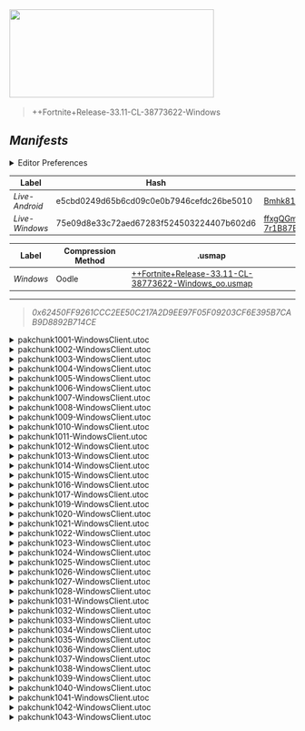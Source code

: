 <a href="#manifests">
  <img style="pointer-events: none" src="https://raw.githubusercontent.com/Tectors/fn-archive/master/.github/source/dependents/gen.33.11.svg" width="360" height="155"\>
</a>

 >  
  
  > ++Fortnite+Release-33.11-CL-38773622-Windows

## *Manifests*
<details>
  <summary>Editor Preferences</summary>

 > 
    ((Value="0x106B870C4F18C617510178913431943D52829093805F4AC151716207F1D5478B",Guid="02A94B6E1D64352BBF332D801395069C"),(Value="0x1EF008EB048987C358F112095E2BE13B27429A1D990E957D08E79A0F58B55584",Guid="0CD9ED7A97214AD457FA85684FE090B9"),(Value="0xB098B56F5063FA737281548A7F0DBB092FC741043A2419C859887B55724AE823",Guid="1AAE4EC52903C3E43A4EFF4C124A23B3"),(Value="0x3A647AE6065F32BFD869E8C23B32FFCA6D9801CB8B9FFCD23454C92DD4DBD7F8",Guid="1E8F4857F5C74E2E544D020B8594D855"),(Value="0xE607CCA78FF6DC79112229F7AC3F356F8521B87F26B98B23654427C9BE7C9A0D",Guid="2071F7A7C5CCCDD3348461241F90CA95"),(Value="0x76B458BBC47392E98B6C630E5FBDB36D39755314F735AA28682663CF254C7215",Guid="216BD226A5871096D185626C0C8D9AC8"),(Value="0x04AC664338F97CDB58C96316FEE8CA6B0A09AB563F553018EB818E2C12B535B8",Guid="26021F66A417204C4528397FC89B4FD7"),(Value="0x40BD43CD3C884279E89B6D846B26835BE9DBBD6A3C8B59A2B42B40302EC8EB9A",Guid="32764FCBF59EE921F09499469FF79875"),(Value="0x5C13184298650A4F9D045B99B41CEB2302CD9E99B197880A12CCAC168277C9AA",Guid="32AA2546A88B1797C12F9C35A8492CD2"),(Value="0xC9BB066CDB4CEDFD6ABC63B616935D8638987FF650B91017A54A2291F348C2DB",Guid="38C1A63C9EDBD8ADA477345EE890FD7B"),(Value="0x306DDF8245CE662F1A1A73D4F15B0FE16F360AF6631EFEED10F411F2565D62F4",Guid="38D31B8D75B45FE43423A479A2A76E16"),(Value="0xA8701B8F3E43474126B50D788E947B359544C32644052510C03BCE38760CDB1B",Guid="3B1AD83235D86EC02FA1651C22F2B35D"),(Value="0x9EDF2E2C53A37E3BA5BA734F5199C2CABB1DA8F67195ED9734A640957658F501",Guid="431FB998877020823CAE2A8E617FC6F4"),(Value="0xD0ACD8DAAE8AF72E5E3741FA587758E97B440C780C23D846802C057D32A3B254",Guid="4538F6D411E3A548ED65FC9F04FE46DE"),(Value="0x0451A41C3B00C333A505222D5F2AF23958658540AC20B912C571C5CACE49C12C",Guid="4744CB522E987917912D3EBE55FCCDD5"),(Value="0xB03CE4663994BA08AB3AED6255D04915CA1DAF74000A15DFA23D605D1D984143",Guid="50B2925BE94FDDD614E135A07311E0CD"),(Value="0x1963DCBBE5513EDBB55823A244224747969D4B3229FF89DD5D3ED32D9F2E0DBE",Guid="540DEA2C5E3510D32704C41A4B323118"),(Value="0x78A938014B48C44006C542D614A2E75646F81E3E69C3818AD1433FC4B5517F1E",Guid="5AF3DCF487A866620466420D51E86C1B"),(Value="0x89DC9C2A803245BE6E53C64CB278B5939E2043443CF711A5E31BE9D60CA4DD90",Guid="5E30C7403A702908F7E67AFC6C9C5BF4"),(Value="0x689728EEF4582756FA0DE3554B7456B52F70DF7DCEE8BFB844AD2253ECD844CF",Guid="705A823F504C8403CEDC4051093E32DF"),(Value="0x89D7A5CABEDBD9D9C126B928D76BB51FB7D40ADFC4D4F0F44E9DD43E83BF8B41",Guid="71D436C87063424964A94E713024B9E6"),(Value="0xDED2990257FA7FAD6F13B2A063315C15609B8365B69194CADFC3C0A885520C0B",Guid="764FF921F91FF41FAFBCFB6B899027E9"),(Value="0x2C787935C39B9E0E1537786B584BEB4507C5FF71FA22710E5CE970C89F8EE91C",Guid="7857ECCA6B0B91759DC87671F8DCCC62"),(Value="0x862537C2A318B5E0671BDFEE05AEDA6FDB2D7F9A032274BFAD8444213F7E5A3B",Guid="7B4FD16578D7BA2E89C3EC959266F335"),(Value="0xCB3E8C64CD835D3581553652A638ED69A024DB223703922FB5BF5A94610C5190",Guid="8207433B768D45F10DF899C58D4DA5A8"),(Value="0x24E22AE4B7851B223AEDAC70E1467BD579E3C9FC38B0FC91542068026CB42273",Guid="86ED92FA0E4776D8D3B60F8259B393A9"),(Value="0x3248189CDF2E57762132A4D56290AF7354AE436006B8E04CBFFF66AC80818D06",Guid="87F5E8CBD1402EA8F4F60FD1458198A4"),(Value="0x3DB53E3AA0D5C2E91B268F4C2FC258C19182E3D429A6E324B0BE0698AA48167D",Guid="9BECF2F1BD7EEB85DBB2A7721E3FB8D2"),(Value="0x077C21229F811035351CE68D21758D8B892C087581A9F03D52C132440563CE13",Guid="A69F223BF8EAC85B7968C06A3A8748C7"),(Value="0xD1584FAE4702AC05F41AE5BC2D5A656061B719C013E5FA0D734D88FE9F7B1F68",Guid="A76470952FE7FC15145AE4E1EB9D85A7"),(Value="0x281FF77908454A98474F06CF7122FED996542636D9726207B2C3BC9CDC5EEA84",Guid="ABA511C2F9B2E385A7D190A7E0C16DE4"),(Value="0xA92D5F9AC18B97F477CFB8D8395259DA2FC3F3E32A3B3CA582606BECD66BA910",Guid="B9A0974966FFA6519F942CB8ABC6DE65"),(Value="0x5FDADE1F8824EFA88FA672A7600B25F34F6A26B111CAF223159AB81FC24494EC",Guid="CBDFCC904B6577B868E32565F7F4605C"),(Value="0xA627D7EDCBAF9FF667481A81C701BEBF471D181F58883A19AE434FED39240AAF",Guid="CD71F014D32872D388A7AF01D94B1C15"),(Value="0xBAC68B7E3153F5F4DBBC86C5BC7AFD18C148FCC3C5E226257529ACAC00DDCE7F",Guid="D427D67AD5777D1B1B4F1767FA4B20F1"),(Value="0x6D503CA069AD6FF51E0B275EA9D2DD93A95FDAEA0EE2A2EF184ECAC0EC8A4BF4",Guid="D9A43D5EF8EC6AC2DADE89B7B345B4A9"),(Value="0xB43B75F32901B87F6D2ED12F33DAFACA5DA3F53F39DB2428F769F84E0A707DC9",Guid="E8D9A4BC39C0DCD0F8C24184D1AE73E4"),(Value="0x2A722554A8800A3BBA9611DD94DA1B7DEECF24A6B39355CD342F46367F96E2A4",Guid="F1FD75AEB8137DD7B45C83780192AA98"),(Value="0xDE43349965384A4009A00D3C0C01627EB4E7143C11BB5ADE44AD967331F7AC36",Guid="F4F783537F2D2C107AE36A4A35E9CFFC"),(Value="0x3E1A7136F86A556705DA04ECB2E5F2F838398354E6D4EC8AB6DD02586AD47270",Guid="FFA545CC9145A22C3945CD5850E69A8F"))
</details>

| Label | Hash | Route |
| - | - | - |
| *Live-Android* | e5cbd0249d65b6cd09c0e0b7946cefdc26be5010 | [Bmhk81mvJkfpG2Sr80i3iuU2ka202Q](https://github.com/Tectors/fn-archive/blob/master/manifests/Bmhk81mvJkfpG2Sr80i3iuU2ka202Q.manifest) |
| *Live-Windows* | 75e09d8e33c72aed67283f524503224407b602d6 | [ffxgQGm-7r1B87BTbUmgZw7IMCSnIw](https://github.com/Tectors/fn-archive/blob/master/manifests/ffxgQGm-7r1B87BTbUmgZw7IMCSnIw.manifest) |


| Label | Compression Method | .usmap |
| - | - | - |
| *Windows* | Oodle | [++Fortnite+Release-33.11-CL-38773622-Windows_oo.usmap](https://github.com/Tectors/fn-archive/blob/master/manifests/mappings/++Fortnite+Release-33.11-CL-38773622-Windows_oo.usmap) |

---

> *0x62450FF9261CCC2EE50C217A2D9EE97F05F09203CF6E395B7CAB9D8892B714CE*

<details>
  <summary>pakchunk1001-WindowsClient.utoc</summary>

 > 
    0x106B870C4F18C617510178913431943D52829093805F4AC151716207F1D5478B
    KEYCHAIN: 02A94B6E1D64352BBF332D801395069C:EGuHDE8YxhdRAXiRNDGUPVKCkJOAX0rBUXFiB/HVR4s=

  <img src="https://raw.githubusercontent.com/Tectors/fn-archive/master/.github/source/dependents/referred/Pickaxe_AlmondSplash.svg" width="100"> <img src="https://raw.githubusercontent.com/Tectors/fn-archive/master/.github/source/dependents/referred/Character_AlmondSplash.svg" width="100"> <img src="https://raw.githubusercontent.com/Tectors/fn-archive/master/.github/source/dependents/referred/Backpack_AlmondSplash.svg" width="100"> 
</details>

<details>
  <summary>pakchunk1002-WindowsClient.utoc</summary>

 > 
    0x1EF008EB048987C358F112095E2BE13B27429A1D990E957D08E79A0F58B55584
    KEYCHAIN: 0CD9ED7A97214AD457FA85684FE090B9:HvAI6wSJh8NY8RIJXivhOydCmh2ZDpV9COeaD1i1VYQ=

  </details>

<details>
  <summary>pakchunk1003-WindowsClient.utoc</summary>

 > 
    0xB098B56F5063FA737281548A7F0DBB092FC741043A2419C859887B55724AE823
    KEYCHAIN: 1AAE4EC52903C3E43A4EFF4C124A23B3:sJi1b1Bj+nNygVSKfw27CS/HQQQ6JBnIWYh7VXJK6CM=

  <img src="https://raw.githubusercontent.com/Tectors/fn-archive/master/.github/source/dependents/referred/Pickaxe_TofuResort.svg" width="100"> <img src="https://raw.githubusercontent.com/Tectors/fn-archive/master/.github/source/dependents/referred/Character_TofuResort.svg" width="100"> <img src="https://raw.githubusercontent.com/Tectors/fn-archive/master/.github/source/dependents/referred/Backpack_TofuResort.svg" width="100"> 
</details>

<details>
  <summary>pakchunk1004-WindowsClient.utoc</summary>

 > 
    0x3A647AE6065F32BFD869E8C23B32FFCA6D9801CB8B9FFCD23454C92DD4DBD7F8
    KEYCHAIN: 1E8F4857F5C74E2E544D020B8594D855:OmR65gZfMr/YaejCOzL/ym2YAcuLn/zSNFTJLdTb1/g=

  <img src="https://raw.githubusercontent.com/Tectors/fn-archive/master/.github/source/dependents/referred/Wrap_MustardToast.svg" width="100"> <img src="https://raw.githubusercontent.com/Tectors/fn-archive/master/.github/source/dependents/referred/Pickaxe_MustardToast.svg" width="100"> <img src="https://raw.githubusercontent.com/Tectors/fn-archive/master/.github/source/dependents/referred/Pickaxe_FreightCalf.svg" width="100"> <img src="https://raw.githubusercontent.com/Tectors/fn-archive/master/.github/source/dependents/referred/Character_MustardToast.svg" width="100"> <img src="https://raw.githubusercontent.com/Tectors/fn-archive/master/.github/source/dependents/referred/Character_FreightCalf.svg" width="100"> <img src="https://raw.githubusercontent.com/Tectors/fn-archive/master/.github/source/dependents/referred/Backpack_MustardToast.svg" width="100"> <img src="https://raw.githubusercontent.com/Tectors/fn-archive/master/.github/source/dependents/referred/Backpack_FreightCalf.svg" width="100"> 
</details>

<details>
  <summary>pakchunk1005-WindowsClient.utoc</summary>

 > 
    0xE607CCA78FF6DC79112229F7AC3F356F8521B87F26B98B23654427C9BE7C9A0D
    KEYCHAIN: 2071F7A7C5CCCDD3348461241F90CA95:5gfMp4/23HkRIin3rD81b4UhuH8muYsjZUQnyb58mg0=

  <img src="https://raw.githubusercontent.com/Tectors/fn-archive/master/.github/source/dependents/referred/Shoes_SurpriseStep.svg" width="100"> <img src="https://raw.githubusercontent.com/Tectors/fn-archive/master/.github/source/dependents/referred/Shoes_StemDotTwirl.svg" width="100"> <img src="https://raw.githubusercontent.com/Tectors/fn-archive/master/.github/source/dependents/referred/Shoes_StemDotTempo.svg" width="100"> <img src="https://raw.githubusercontent.com/Tectors/fn-archive/master/.github/source/dependents/referred/Shoes_StemDotBallet.svg" width="100"> <img src="https://raw.githubusercontent.com/Tectors/fn-archive/master/.github/source/dependents/referred/Shoes_JoyJingle.svg" width="100"> 
</details>

<details>
  <summary>pakchunk1006-WindowsClient.utoc</summary>

 > 
    0x76B458BBC47392E98B6C630E5FBDB36D39755314F735AA28682663CF254C7215
    KEYCHAIN: 216BD226A5871096D185626C0C8D9AC8:drRYu8RzkumLbGMOX72zbTl1UxT3NaooaCZjzyVMchU=

  </details>

<details>
  <summary>pakchunk1007-WindowsClient.utoc</summary>

 > 
    0x04AC664338F97CDB58C96316FEE8CA6B0A09AB563F553018EB818E2C12B535B8
    KEYCHAIN: 26021F66A417204C4528397FC89B4FD7:BKxmQzj5fNtYyWMW/ujKawoJq1Y/VTAY64GOLBK1Nbg=

  <img src="https://raw.githubusercontent.com/Tectors/fn-archive/master/.github/source/dependents/referred/Pickaxe_CordSyrup.svg" width="100"> <img src="https://raw.githubusercontent.com/Tectors/fn-archive/master/.github/source/dependents/referred/Character_CordSyrup.svg" width="100"> <img src="https://raw.githubusercontent.com/Tectors/fn-archive/master/.github/source/dependents/referred/Backpack_CordSyrup.svg" width="100"> 
</details>

<details>
  <summary>pakchunk1008-WindowsClient.utoc</summary>

 > 
    0x40BD43CD3C884279E89B6D846B26835BE9DBBD6A3C8B59A2B42B40302EC8EB9A
    KEYCHAIN: 32764FCBF59EE921F09499469FF79875:QL1DzTyIQnnom22EayaDW+nbvWo8i1mitCtAMC7I65o=

  <img src="https://raw.githubusercontent.com/Tectors/fn-archive/master/.github/source/dependents/referred/Wrap_TennisLeash.svg" width="100"> <img src="https://raw.githubusercontent.com/Tectors/fn-archive/master/.github/source/dependents/referred/Pickaxe_TennisLeash.svg" width="100"> <img src="https://raw.githubusercontent.com/Tectors/fn-archive/master/.github/source/dependents/referred/Backpack_TennisLeash.svg" width="100"> 
</details>

<details>
  <summary>pakchunk1009-WindowsClient.utoc</summary>

 > 
    0x5C13184298650A4F9D045B99B41CEB2302CD9E99B197880A12CCAC168277C9AA
    KEYCHAIN: 32AA2546A88B1797C12F9C35A8492CD2:XBMYQphlCk+dBFuZtBzrIwLNnpmxl4gKEsysFoJ3yao=

  <img src="https://raw.githubusercontent.com/Tectors/fn-archive/master/.github/source/dependents/referred/Shoes_StemDotWaltz.svg" width="100"> <img src="https://raw.githubusercontent.com/Tectors/fn-archive/master/.github/source/dependents/referred/Shoes_StemDotTrot.svg" width="100"> <img src="https://raw.githubusercontent.com/Tectors/fn-archive/master/.github/source/dependents/referred/Shoes_StemDotDemi.svg" width="100"> <img src="https://raw.githubusercontent.com/Tectors/fn-archive/master/.github/source/dependents/referred/Shoes_StemDotChaCha.svg" width="100"> 
</details>

<details>
  <summary>pakchunk1010-WindowsClient.utoc</summary>

 > 
    0xC9BB066CDB4CEDFD6ABC63B616935D8638987FF650B91017A54A2291F348C2DB
    KEYCHAIN: 38C1A63C9EDBD8ADA477345EE890FD7B:ybsGbNtM7f1qvGO2FpNdhjiYf/ZQuRAXpUoikfNIwts=

  <img src="https://raw.githubusercontent.com/Tectors/fn-archive/master/.github/source/dependents/referred/EID_Sherwood.svg" width="100"> 
</details>

<details>
  <summary>pakchunk1011-WindowsClient.utoc</summary>

 > 
    0x306DDF8245CE662F1A1A73D4F15B0FE16F360AF6631EFEED10F411F2565D62F4
    KEYCHAIN: 38D31B8D75B45FE43423A479A2A76E16:MG3fgkXOZi8aGnPU8VsP4W82CvZjHv7tEPQR8lZdYvQ=

  </details>

<details>
  <summary>pakchunk1012-WindowsClient.utoc</summary>

 > 
    0xA8701B8F3E43474126B50D788E947B359544C32644052510C03BCE38760CDB1B
    KEYCHAIN: 3B1AD83235D86EC02FA1651C22F2B35D:qHAbjz5DR0EmtQ14jpR7NZVEwyZEBSUQwDvOOHYM2xs=

  </details>

<details>
  <summary>pakchunk1013-WindowsClient.utoc</summary>

 > 
    0x9EDF2E2C53A37E3BA5BA734F5199C2CABB1DA8F67195ED9734A640957658F501
    KEYCHAIN: 431FB998877020823CAE2A8E617FC6F4:nt8uLFOjfjulunNPUZnCyrsdqPZxle2XNKZAlXZY9QE=

  <img src="https://raw.githubusercontent.com/Tectors/fn-archive/master/.github/source/dependents/referred/Wrap_SequinPie.svg" width="100"> <img src="https://raw.githubusercontent.com/Tectors/fn-archive/master/.github/source/dependents/referred/Pickaxe_SequinPie.svg" width="100"> <img src="https://raw.githubusercontent.com/Tectors/fn-archive/master/.github/source/dependents/referred/EID_SequinPie.svg" width="100"> <img src="https://raw.githubusercontent.com/Tectors/fn-archive/master/.github/source/dependents/referred/Character_SequinPie.svg" width="100"> <img src="https://raw.githubusercontent.com/Tectors/fn-archive/master/.github/source/dependents/referred/Backpack_SequinPie.svg" width="100"> 
</details>

<details>
  <summary>pakchunk1014-WindowsClient.utoc</summary>

 > 
    0xD0ACD8DAAE8AF72E5E3741FA587758E97B440C780C23D846802C057D32A3B254
    KEYCHAIN: 4538F6D411E3A548ED65FC9F04FE46DE:0KzY2q6K9y5eN0H6WHdY6XtEDHgMI9hGgCwFfTKjslQ=

  </details>

<details>
  <summary>pakchunk1015-WindowsClient.utoc</summary>

 > 
    0x0451A41C3B00C333A505222D5F2AF23958658540AC20B912C571C5CACE49C12C
    KEYCHAIN: 4744CB522E987917912D3EBE55FCCDD5:BFGkHDsAwzOlBSItXyryOVhlhUCsILkSxXHFys5JwSw=

  <img src="https://raw.githubusercontent.com/Tectors/fn-archive/master/.github/source/dependents/referred/Character_DerbySwarm.svg" width="100"> 
</details>

<details>
  <summary>pakchunk1016-WindowsClient.utoc</summary>

 > 
    0xB03CE4663994BA08AB3AED6255D04915CA1DAF74000A15DFA23D605D1D984143
    KEYCHAIN: 50B2925BE94FDDD614E135A07311E0CD:sDzkZjmUugirOu1iVdBJFcodr3QAChXfoj1gXR2YQUM=

  <img src="https://raw.githubusercontent.com/Tectors/fn-archive/master/.github/source/dependents/referred/Character_SourWire.svg" width="100"> 
</details>

<details>
  <summary>pakchunk1017-WindowsClient.utoc</summary>

 > 
    0x1963DCBBE5513EDBB55823A244224747969D4B3229FF89DD5D3ED32D9F2E0DBE
    KEYCHAIN: 540DEA2C5E3510D32704C41A4B323118:GWPcu+VRPtu1WCOiRCJHR5adSzIp/4ndXT7TLZ8uDb4=

  <img src="https://raw.githubusercontent.com/Tectors/fn-archive/master/.github/source/dependents/referred/Shoes_SweetTreat.svg" width="100"> <img src="https://raw.githubusercontent.com/Tectors/fn-archive/master/.github/source/dependents/referred/Shoes_LungeStreamPitch.svg" width="100"> <img src="https://raw.githubusercontent.com/Tectors/fn-archive/master/.github/source/dependents/referred/Shoes_LungeStreamMezzo.svg" width="100"> <img src="https://raw.githubusercontent.com/Tectors/fn-archive/master/.github/source/dependents/referred/Shoes_LungeStreamAlto.svg" width="100"> 
</details>

<details>
  <summary>pakchunk1019-WindowsClient.utoc</summary>

 > 
    0x78A938014B48C44006C542D614A2E75646F81E3E69C3818AD1433FC4B5517F1E
    KEYCHAIN: 5AF3DCF487A866620466420D51E86C1B:eKk4AUtIxEAGxULWFKLnVkb4Hj5pw4GK0UM/xLVRfx4=

  <img src="https://raw.githubusercontent.com/Tectors/fn-archive/master/.github/source/dependents/referred/Character_TuckBeetle.svg" width="100"> 
</details>

<details>
  <summary>pakchunk1020-WindowsClient.utoc</summary>

 > 
    0x89DC9C2A803245BE6E53C64CB278B5939E2043443CF711A5E31BE9D60CA4DD90
    KEYCHAIN: 5E30C7403A702908F7E67AFC6C9C5BF4:idycKoAyRb5uU8ZMsni1k54gQ0Q89xGl4xvp1gyk3ZA=

  <img src="https://raw.githubusercontent.com/Tectors/fn-archive/master/.github/source/dependents/referred/Pickaxe_FeatherMudLounge.svg" width="100"> <img src="https://raw.githubusercontent.com/Tectors/fn-archive/master/.github/source/dependents/referred/Pickaxe_FeatherMudGlance.svg" width="100"> <img src="https://raw.githubusercontent.com/Tectors/fn-archive/master/.github/source/dependents/referred/EID_FeatherMudLounge.svg" width="100"> <img src="https://raw.githubusercontent.com/Tectors/fn-archive/master/.github/source/dependents/referred/EID_FeatherMud.svg" width="100"> <img src="https://raw.githubusercontent.com/Tectors/fn-archive/master/.github/source/dependents/referred/Character_FeatherMudLounge.svg" width="100"> <img src="https://raw.githubusercontent.com/Tectors/fn-archive/master/.github/source/dependents/referred/Character_FeatherMudGlance.svg" width="100"> <img src="https://raw.githubusercontent.com/Tectors/fn-archive/master/.github/source/dependents/referred/Backpack_FeatherMudLounge.svg" width="100"> <img src="https://raw.githubusercontent.com/Tectors/fn-archive/master/.github/source/dependents/referred/Backpack_FeatherMudGlance.svg" width="100"> 
</details>

<details>
  <summary>pakchunk1021-WindowsClient.utoc</summary>

 > 
    0x689728EEF4582756FA0DE3554B7456B52F70DF7DCEE8BFB844AD2253ECD844CF
    KEYCHAIN: 705A823F504C8403CEDC4051093E32DF:aJco7vRYJ1b6DeNVS3RWtS9w333O6L+4RK0iU+zYRM8=

  <img src="https://raw.githubusercontent.com/Tectors/fn-archive/master/.github/source/dependents/referred/EID_Soar.svg" width="100"> 
</details>

<details>
  <summary>pakchunk1022-WindowsClient.utoc</summary>

 > 
    0x89D7A5CABEDBD9D9C126B928D76BB51FB7D40ADFC4D4F0F44E9DD43E83BF8B41
    KEYCHAIN: 71D436C87063424964A94E713024B9E6:idelyr7b2dnBJrko12u1H7fUCt/E1PD0Tp3UPoO/i0E=

  </details>

<details>
  <summary>pakchunk1023-WindowsClient.utoc</summary>

 > 
    0xDED2990257FA7FAD6F13B2A063315C15609B8365B69194CADFC3C0A885520C0B
    KEYCHAIN: 764FF921F91FF41FAFBCFB6B899027E9:3tKZAlf6f61vE7KgYzFcFWCbg2W2kZTK38PAqIVSDAs=

  <img src="https://raw.githubusercontent.com/Tectors/fn-archive/master/.github/source/dependents/referred/Character_PastelGlazeGrain.svg" width="100"> <img src="https://raw.githubusercontent.com/Tectors/fn-archive/master/.github/source/dependents/referred/Backpack_PastelGlazeGrain.svg" width="100"> <img src="https://raw.githubusercontent.com/Tectors/fn-archive/master/.github/source/dependents/referred/Backpack_PastelGlazeGift.svg" width="100"> 
</details>

<details>
  <summary>pakchunk1024-WindowsClient.utoc</summary>

 > 
    0x2C787935C39B9E0E1537786B584BEB4507C5FF71FA22710E5CE970C89F8EE91C
    KEYCHAIN: 7857ECCA6B0B91759DC87671F8DCCC62:LHh5NcObng4VN3hrWEvrRQfF/3H6InEOXOlwyJ+O6Rw=

  </details>

<details>
  <summary>pakchunk1025-WindowsClient.utoc</summary>

 > 
    0x862537C2A318B5E0671BDFEE05AEDA6FDB2D7F9A032274BFAD8444213F7E5A3B
    KEYCHAIN: 7B4FD16578D7BA2E89C3EC959266F335:hiU3wqMYteBnG9/uBa7ab9stf5oDInS/rYREIT9+Wjs=

  </details>

<details>
  <summary>pakchunk1026-WindowsClient.utoc</summary>

 > 
    0xCB3E8C64CD835D3581553652A638ED69A024DB223703922FB5BF5A94610C5190
    KEYCHAIN: 8207433B768D45F10DF899C58D4DA5A8:yz6MZM2DXTWBVTZSpjjtaaAk2yI3A5Ivtb9alGEMUZA=

  <img src="https://raw.githubusercontent.com/Tectors/fn-archive/master/.github/source/dependents/referred/EID_AlmondSplash.svg" width="100"> 
</details>

<details>
  <summary>pakchunk1027-WindowsClient.utoc</summary>

 > 
    0x24E22AE4B7851B223AEDAC70E1467BD579E3C9FC38B0FC91542068026CB42273
    KEYCHAIN: 86ED92FA0E4776D8D3B60F8259B393A9:JOIq5LeFGyI67axw4UZ71Xnjyfw4sPyRVCBoAmy0InM=

  <img src="https://raw.githubusercontent.com/Tectors/fn-archive/master/.github/source/dependents/referred/Pickaxe_PageTruffle.svg" width="100"> <img src="https://raw.githubusercontent.com/Tectors/fn-archive/master/.github/source/dependents/referred/Character_PageTruffle.svg" width="100"> <img src="https://raw.githubusercontent.com/Tectors/fn-archive/master/.github/source/dependents/referred/Backpack_PageTruffleBead.svg" width="100"> <img src="https://raw.githubusercontent.com/Tectors/fn-archive/master/.github/source/dependents/referred/Backpack_PageTruffle.svg" width="100"> 
</details>

<details>
  <summary>pakchunk1028-WindowsClient.utoc</summary>

 > 
    0x3248189CDF2E57762132A4D56290AF7354AE436006B8E04CBFFF66AC80818D06
    KEYCHAIN: 87F5E8CBD1402EA8F4F60FD1458198A4:MkgYnN8uV3YhMqTVYpCvc1SuQ2AGuOBMv/9mrICBjQY=

  <img src="https://raw.githubusercontent.com/Tectors/fn-archive/master/.github/source/dependents/referred/EID_Scrolls.svg" width="100"> 
</details>

<details>
  <summary>pakchunk1031-WindowsClient.utoc</summary>

 > 
    0x3DB53E3AA0D5C2E91B268F4C2FC258C19182E3D429A6E324B0BE0698AA48167D
    KEYCHAIN: 9BECF2F1BD7EEB85DBB2A7721E3FB8D2:PbU+OqDVwukbJo9ML8JYwZGC49QppuMksL4GmKpIFn0=

  </details>

<details>
  <summary>pakchunk1032-WindowsClient.utoc</summary>

 > 
    0x077C21229F811035351CE68D21758D8B892C087581A9F03D52C132440563CE13
    KEYCHAIN: A69F223BF8EAC85B7968C06A3A8748C7:B3whIp+BEDU1HOaNIXWNi4ksCHWBqfA9UsEyRAVjzhM=

  <img src="https://raw.githubusercontent.com/Tectors/fn-archive/master/.github/source/dependents/referred/EID_Polarity.svg" width="100"> 
</details>

<details>
  <summary>pakchunk1033-WindowsClient.utoc</summary>

 > 
    0xD1584FAE4702AC05F41AE5BC2D5A656061B719C013E5FA0D734D88FE9F7B1F68
    KEYCHAIN: A76470952FE7FC15145AE4E1EB9D85A7:0VhPrkcCrAX0GuW8LVplYGG3GcAT5foNc02I/p97H2g=

  </details>

<details>
  <summary>pakchunk1034-WindowsClient.utoc</summary>

 > 
    0x281FF77908454A98474F06CF7122FED996542636D9726207B2C3BC9CDC5EEA84
    KEYCHAIN: ABA511C2F9B2E385A7D190A7E0C16DE4:KB/3eQhFSphHTwbPcSL+2ZZUJjbZcmIHssO8nNxe6oQ=

  </details>

<details>
  <summary>pakchunk1035-WindowsClient.utoc</summary>

 > 
    0xA92D5F9AC18B97F477CFB8D8395259DA2FC3F3E32A3B3CA582606BECD66BA910
    KEYCHAIN: B9A0974966FFA6519F942CB8ABC6DE65:qS1fmsGLl/R3z7jYOVJZ2i/D8+MqOzylgmBr7NZrqRA=

  <img src="https://raw.githubusercontent.com/Tectors/fn-archive/master/.github/source/dependents/referred/Pickaxe_SwissKale.svg" width="100"> <img src="https://raw.githubusercontent.com/Tectors/fn-archive/master/.github/source/dependents/referred/EID_SwissKale.svg" width="100"> <img src="https://raw.githubusercontent.com/Tectors/fn-archive/master/.github/source/dependents/referred/Character_SwissKale.svg" width="100"> <img src="https://raw.githubusercontent.com/Tectors/fn-archive/master/.github/source/dependents/referred/Backpack_SwissKale.svg" width="100"> 
</details>

<details>
  <summary>pakchunk1036-WindowsClient.utoc</summary>

 > 
    0x5FDADE1F8824EFA88FA672A7600B25F34F6A26B111CAF223159AB81FC24494EC
    KEYCHAIN: CBDFCC904B6577B868E32565F7F4605C:X9reH4gk76iPpnKnYAsl809qJrERyvIjFZq4H8JElOw=

  <img src="https://raw.githubusercontent.com/Tectors/fn-archive/master/.github/source/dependents/referred/EID_PastelGlaze.svg" width="100"> 
</details>

<details>
  <summary>pakchunk1037-WindowsClient.utoc</summary>

 > 
    0xA627D7EDCBAF9FF667481A81C701BEBF471D181F58883A19AE434FED39240AAF
    KEYCHAIN: CD71F014D32872D388A7AF01D94B1C15:pifX7cuvn/ZnSBqBxwG+v0cdGB9YiDoZrkNP7TkkCq8=

  <img src="https://raw.githubusercontent.com/Tectors/fn-archive/master/.github/source/dependents/referred/EID_Streamline.svg" width="100"> 
</details>

<details>
  <summary>pakchunk1038-WindowsClient.utoc</summary>

 > 
    0xBAC68B7E3153F5F4DBBC86C5BC7AFD18C148FCC3C5E226257529ACAC00DDCE7F
    KEYCHAIN: D427D67AD5777D1B1B4F1767FA4B20F1:usaLfjFT9fTbvIbFvHr9GMFI/MPF4iYldSmsrADdzn8=

  <img src="https://raw.githubusercontent.com/Tectors/fn-archive/master/.github/source/dependents/referred/Shoes_StemDotPasse.svg" width="100"> <img src="https://raw.githubusercontent.com/Tectors/fn-archive/master/.github/source/dependents/referred/Shoes_StemDotFondu.svg" width="100"> <img src="https://raw.githubusercontent.com/Tectors/fn-archive/master/.github/source/dependents/referred/Shoes_LungeStreamChord.svg" width="100"> 
</details>

<details>
  <summary>pakchunk1039-WindowsClient.utoc</summary>

 > 
    0x6D503CA069AD6FF51E0B275EA9D2DD93A95FDAEA0EE2A2EF184ECAC0EC8A4BF4
    KEYCHAIN: D9A43D5EF8EC6AC2DADE89B7B345B4A9:bVA8oGmtb/UeCydeqdLdk6lf2uoO4qLvGE7KwOyKS/Q=

  <img src="https://raw.githubusercontent.com/Tectors/fn-archive/master/.github/source/dependents/referred/EID_Crosswalk.svg" width="100"> 
</details>

<details>
  <summary>pakchunk1040-WindowsClient.utoc</summary>

 > 
    0xB43B75F32901B87F6D2ED12F33DAFACA5DA3F53F39DB2428F769F84E0A707DC9
    KEYCHAIN: E8D9A4BC39C0DCD0F8C24184D1AE73E4:tDt18ykBuH9tLtEvM9r6yl2j9T852yQo92n4Tgpwfck=

  <img src="https://raw.githubusercontent.com/Tectors/fn-archive/master/.github/source/dependents/referred/EID_SherwoodForest.svg" width="100"> 
</details>

<details>
  <summary>pakchunk1041-WindowsClient.utoc</summary>

 > 
    0x2A722554A8800A3BBA9611DD94DA1B7DEECF24A6B39355CD342F46367F96E2A4
    KEYCHAIN: F1FD75AEB8137DD7B45C83780192AA98:KnIlVKiACju6lhHdlNobfe7PJKazk1XNNC9GNn+W4qQ=

  <img src="https://raw.githubusercontent.com/Tectors/fn-archive/master/.github/source/dependents/referred/Wrap_BeetTread.svg" width="100"> <img src="https://raw.githubusercontent.com/Tectors/fn-archive/master/.github/source/dependents/referred/Pickaxe_BeetTread.svg" width="100"> <img src="https://raw.githubusercontent.com/Tectors/fn-archive/master/.github/source/dependents/referred/Character_BeetTread.svg" width="100"> <img src="https://raw.githubusercontent.com/Tectors/fn-archive/master/.github/source/dependents/referred/Backpack_BeetTread.svg" width="100"> 
</details>

<details>
  <summary>pakchunk1042-WindowsClient.utoc</summary>

 > 
    0xDE43349965384A4009A00D3C0C01627EB4E7143C11BB5ADE44AD967331F7AC36
    KEYCHAIN: F4F783537F2D2C107AE36A4A35E9CFFC:3kM0mWU4SkAJoA08DAFifrTnFDwRu1reRK2WczH3rDY=

  </details>

<details>
  <summary>pakchunk1043-WindowsClient.utoc</summary>

 > 
    0x3E1A7136F86A556705DA04ECB2E5F2F838398354E6D4EC8AB6DD02586AD47270
    KEYCHAIN: FFA545CC9145A22C3945CD5850E69A8F:PhpxNvhqVWcF2gTssuXy+Dg5g1Tm1OyKtt0CWGrUcnA=

  <img src="https://raw.githubusercontent.com/Tectors/fn-archive/master/.github/source/dependents/referred/EID_Macintosh.svg" width="100"> 
</details>

